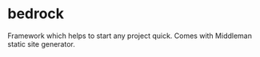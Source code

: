 bedrock
=======

Framework which helps to start any project quick. Comes with Middleman static site generator.